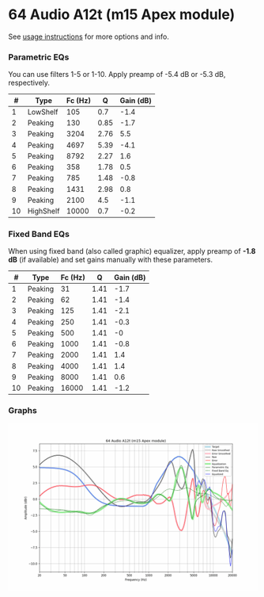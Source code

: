 # 64 Audio A12t (m15 Apex module)
See [usage instructions](https://github.com/jaakkopasanen/AutoEq#usage) for more options and info.

### Parametric EQs
You can use filters 1-5 or 1-10. Apply preamp of -5.4 dB or -5.3 dB, respectively.

|   # | Type      |   Fc (Hz) |    Q |   Gain (dB) |
|-----|-----------|-----------|------|-------------|
|   1 | LowShelf  |       105 | 0.7  |        -1.4 |
|   2 | Peaking   |       130 | 0.85 |        -1.7 |
|   3 | Peaking   |      3204 | 2.76 |         5.5 |
|   4 | Peaking   |      4697 | 5.39 |        -4.1 |
|   5 | Peaking   |      8792 | 2.27 |         1.6 |
|   6 | Peaking   |       358 | 1.78 |         0.5 |
|   7 | Peaking   |       785 | 1.48 |        -0.8 |
|   8 | Peaking   |      1431 | 2.98 |         0.8 |
|   9 | Peaking   |      2100 | 4.5  |        -1.1 |
|  10 | HighShelf |     10000 | 0.7  |        -0.2 |

### Fixed Band EQs
When using fixed band (also called graphic) equalizer, apply preamp of **-1.8 dB** (if available) and set gains manually with these parameters.

|   # | Type    |   Fc (Hz) |    Q |   Gain (dB) |
|-----|---------|-----------|------|-------------|
|   1 | Peaking |        31 | 1.41 |        -1.7 |
|   2 | Peaking |        62 | 1.41 |        -1.4 |
|   3 | Peaking |       125 | 1.41 |        -2.1 |
|   4 | Peaking |       250 | 1.41 |        -0.3 |
|   5 | Peaking |       500 | 1.41 |        -0   |
|   6 | Peaking |      1000 | 1.41 |        -0.8 |
|   7 | Peaking |      2000 | 1.41 |         1.4 |
|   8 | Peaking |      4000 | 1.41 |         1.4 |
|   9 | Peaking |      8000 | 1.41 |         0.6 |
|  10 | Peaking |     16000 | 1.41 |        -1.2 |

### Graphs
![](./64%20Audio%20A12t%20(m15%20Apex%20module).png)
